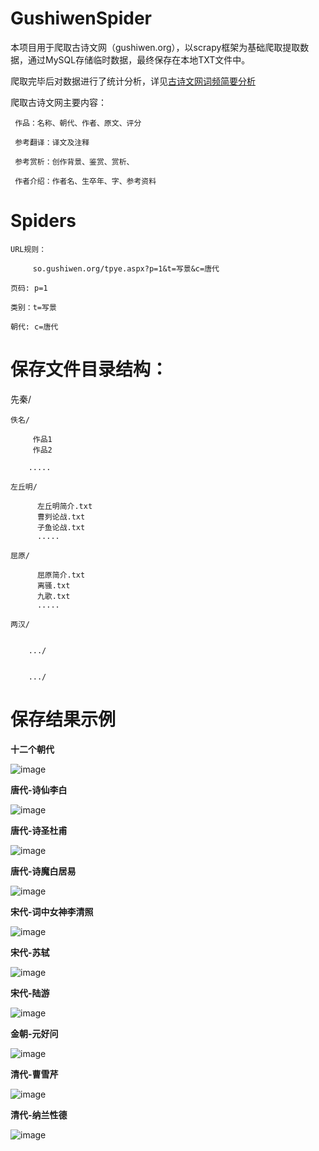 
GushiwenSpider
========

本项目用于爬取古诗文网（gushiwen.org），以scrapy框架为基础爬取提取数据，通过MySQL存储临时数据，最终保存在本地TXT文件中。

爬取完毕后对数据进行了统计分析，详见[古诗文网词频简要分析](https://github.com/PChief/GushiwenSpider/blob/master/%E5%8F%A4%E8%AF%97%E6%96%87%E7%BD%91%E8%AF%8D%E9%A2%91%E7%AE%80%E8%A6%81%E5%88%86%E6%9E%90.md)

爬取古诗文网主要内容：

     作品：名称、朝代、作者、原文、评分
     
     参考翻译：译文及注释
     
     参考赏析：创作背景、鉴赏、赏析、
     
     作者介绍：作者名、生卒年、字、参考资料
     



Spiders
=========


    URL规则：
    
         so.gushiwen.org/tpye.aspx?p=1&t=写景&c=唐代
         
    页码: p=1
    
    类别：t=写景
    
    朝代: c=唐代









保存文件目录结构：
=========

先秦/
        

    佚名/
    
	     作品1
	     作品2
		
		.....
		
	左丘明/
	
	      左丘明简介.txt
	      曹刿论战.txt
	      子鱼论战.txt
	      .....
		  
	屈原/
	  
	      屈原简介.txt
	      离骚.txt
	      九歌.txt
	      .....
	    
    两汉/
    

        .../
	   

        .../
    
# 保存结果示例
**十二个朝代**

![image](https://github.com/PChief/GushiwenSpider/blob/master/imgs/%E5%8D%81%E4%BA%8C%E6%9C%9D%E7%9B%AE%E5%BD%95%E7%BB%93%E6%9E%84.png)

**唐代-诗仙李白**

![image](https://github.com/PChief/GushiwenSpider/blob/master/imgs/%E5%94%90%E6%9C%9D-%E6%9D%8E%E7%99%BD.png)

**唐代-诗圣杜甫**

![image](https://github.com/PChief/GushiwenSpider/blob/master/imgs/%E5%94%90%E6%9C%9D-%E6%9D%9C%E7%94%AB.png)

**唐代-诗魔白居易**

![image](https://github.com/PChief/GushiwenSpider/blob/master/imgs/%E5%94%90%E6%9C%9D-%E7%99%BD%E5%B1%85%E6%98%93.png)


**宋代-词中女神李清照**

![image](https://github.com/PChief/GushiwenSpider/blob/master/imgs/%E5%AE%8B%E4%BB%A3-%E8%AF%8D%E4%B8%AD%E5%A5%B3%E7%A5%9E%E6%9D%8E%E6%B8%85%E7%85%A7.png)
    
 
   
**宋代-苏轼**

![image](https://github.com/PChief/GushiwenSpider/blob/master/imgs/%E5%AE%8B%E4%BB%A3-%E8%8B%8F%E8%BD%BC.png)

**宋代-陆游**

![image](https://github.com/PChief/GushiwenSpider/blob/master/imgs/%E5%AE%8B%E4%BB%A3-%E9%99%86%E6%B8%B8.png)

**金朝-元好问**

![image](https://github.com/PChief/GushiwenSpider/blob/master/imgs/%E9%87%91%E6%9C%9D%E5%85%83%E5%A5%BD%E9%97%AE01.png)


**清代-曹雪芹**

![image](https://github.com/PChief/GushiwenSpider/blob/master/imgs/%E6%B8%85%E4%BB%A3-%E6%9B%B9%E9%9B%AA%E8%8A%B9.png)

**清代-纳兰性德**

![image](https://github.com/PChief/GushiwenSpider/blob/master/imgs/%E6%B8%85%E4%BB%A3-%E7%BA%B3%E5%85%B0%E5%AE%B9%E8%8B%A5.png)
